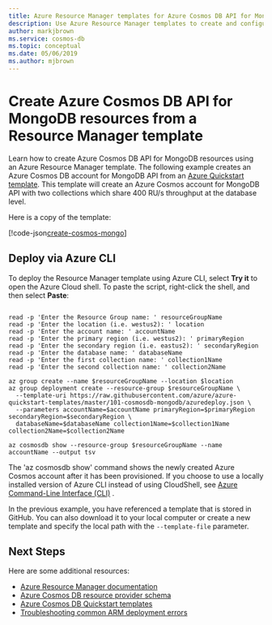 ```yaml
---
title: Azure Resource Manager templates for Azure Cosmos DB API for MongoDB
description: Use Azure Resource Manager templates to create and configure Azure Cosmos DB API for MongoDB. 
author: markjbrown
ms.service: cosmos-db
ms.topic: conceptual
ms.date: 05/06/2019
ms.author: mjbrown
---
```


# Create Azure Cosmos DB API for MongoDB resources from a Resource Manager template

Learn how to create Azure Cosmos DB API for MongoDB resources using an Azure Resource Manager template. The following example creates an Azure Cosmos DB account for MongoDB API from an [Azure Quickstart template](https://raw.githubusercontent.com/Azure/azure-quickstart-templates/master/101-cosmosdb-mongodb/azuredeploy.json). This template will create an Azure Cosmos account for MongoDB API with two collections which share 400 RU/s throughput at the database level.

Here is a copy of the template:

[!code-json[create-cosmos-mongo](~/quickstart-templates/101-cosmosdb-mongodb/azuredeploy.json)]

## Deploy via Azure CLI

To deploy the Resource Manager template using Azure CLI, select **Try it** to open the Azure Cloud shell. To paste the script, right-click the shell, and then select **Paste**:

```azurecli-interactive

read -p 'Enter the Resource Group name: ' resourceGroupName
read -p 'Enter the location (i.e. westus2): ' location
read -p 'Enter the account name: ' accountName
read -p 'Enter the primary region (i.e. westus2): ' primaryRegion
read -p 'Enter the secondary region (i.e. eastus2): ' secondaryRegion
read -p 'Enter the database name: ' databaseName
read -p 'Enter the first collection name: ' collection1Name
read -p 'Enter the second collection name: ' collection2Name

az group create --name $resourceGroupName --location $location
az group deployment create --resource-group $resourceGroupName \
  --template-uri https://raw.githubusercontent.com/azure/azure-quickstart-templates/master/101-cosmosdb-mongodb/azuredeploy.json \
  --parameters accountName=$accountName primaryRegion=$primaryRegion secondaryRegion=$secondaryRegion \
  databaseName=$databaseName collection1Name=$collection1Name collection2Name=$collection2Name

az cosmosdb show --resource-group $resourceGroupName --name accountName --output tsv
```

The 'az cosmosdb show' command shows the newly created Azure Cosmos account after it has been provisioned. If you choose to use a locally installed version of Azure CLI instead of using CloudShell, see [Azure Command-Line Interface (CLI)](/cli/azure/) .

In the previous example, you have referenced a template that is stored in GitHub. You can also download it to your local computer or create a new template and specify the local path with the `--template-file` parameter.

## Next Steps

Here are some additional resources:

- [Azure Resource Manager documentation](/azure/azure-resource-manager/)
- [Azure Cosmos DB resource provider schema](/azure/templates/microsoft.documentdb/allversions)
- [Azure Cosmos DB Quickstart templates](https://azure.microsoft.com/resources/templates/?resourceType=Microsoft.DocumentDB&pageNumber=1&sort=Popular)
- [Troubleshooting common ARM deployment errors](../../resource-manager-common-deployment-errors.md)